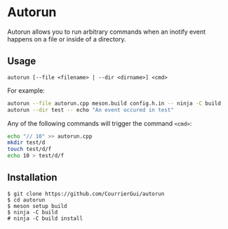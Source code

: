 # Autorun

Autorun allows you to run arbitrary commands when an inotify event happens on a
file or inside of a directory.

## Usage

```
autorun [--file <filename> | --dir <dirname>] <cmd>
```

For example:
```bash
autorun --file autorun.cpp meson.build config.h.in -- ninja -C build
autorun --dir test -- echo "An event occured in test"
```

Any of the following commands will trigger the command `<cmd>`:
```bash
echo "// 10" >> autorun.cpp
mkdir test/d
touch test/d/f
echo 10 > test/d/f
```

## Installation

```
$ git clone https://github.com/CourrierGui/autorun
$ cd autorun
$ meson setup build
$ ninja -C build
# ninja -C build install
```
